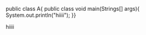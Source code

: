 public class A{
public class void main(Strings[] args){
System.out.println("hiiii");
}}
   



hiiii
